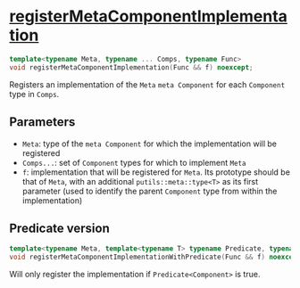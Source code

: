# [registerMetaComponentImplementation](registerMetaComponentImplementation.hpp)

```cpp
template<typename Meta, typename ... Comps, typename Func>
void registerMetaComponentImplementation(Func && f) noexcept;
```

Registers an implementation of the `Meta` `meta Component` for each `Component` type in `Comps`.

## Parameters

* `Meta`: type of the `meta Component` for which the implementation will be registered
* `Comps...`: set of `Component` types for which to implement `Meta`
* `f`: implementation that will be registered for `Meta`. Its prototype should be that of `Meta`, with an additional `putils::meta::type<T>` as its first parameter (used to identify the parent `Component` type from within the implementation)

## Predicate version

```cpp
template<typename Meta, template<typename T> typename Predicate, typename ... Comps, typename Func>
void registerMetaComponentImplementationWithPredicate(Func && f) noexcept;
```

Will only register the implementation if `Predicate<Component>` is true.